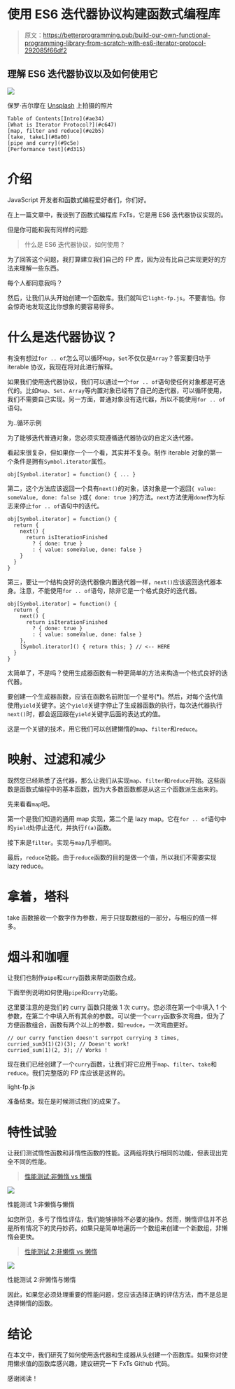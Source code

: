 # 使用 ES6 迭代器协议构建函数式编程库

> 原文：<https://betterprogramming.pub/build-our-own-functional-programming-library-from-scratch-with-es6-iterator-protocol-292085f66df2>

## 理解 ES6 迭代器协议以及如何使用它

![](img/b5b4847ff92d0127474bde81958867aa.png)

保罗·吉尔摩在 [Unsplash](https://unsplash.com?utm_source=medium&utm_medium=referral) 上拍摄的照片

```
Table of Contents[Intro](#ae34)
[What is Iterator Protocol?](#c647)
[map, filter and reduce](#e2b5)
[take, takeL](#8a00)
[pipe and curry](#9c5e)
[Performance test](#d315)
```

# 介绍

JavaScript 开发者和函数式编程爱好者们，你们好。

在上一篇文章中，我谈到了函数式编程库 FxTs，它是用 ES6 迭代器协议实现的。

但是你可能和我有同样的问题:

> 什么是 ES6 迭代器协议，如何使用？

为了回答这个问题，我打算建立我们自己的 FP 库，因为没有比自己实现更好的方法来理解一些东西。

每个人都同意我吗？

然后，让我们从头开始创建一个函数库。我们就叫它`light-fp.js`。不要害怕。你会惊奇地发现这比你想象的要容易得多。

# 什么是迭代器协议？

有没有想过`for .. of`怎么可以循环`Map`，`Set`不仅仅是`Array`？答案要归功于 iterable 协议，我现在将对此进行解释。

如果我们使用迭代器协议，我们可以通过一个`for .. of`语句使任何对象都是可迭代的。比如`Map`、`Set`、`Array`等内置对象已经有了自己的迭代器，可以循环使用，我们不需要自己实现。另一方面，普通对象没有迭代器，所以不能使用`for .. of`语句。

为..循环示例

为了能够迭代普通对象，您必须实现遵循迭代器协议的自定义迭代器。

看起来很复杂，但如果你一个一个看，其实并不复杂。制作 iterable 对象的第一个条件是拥有`Symbol.iterator`属性。

```
obj[Symbol.iterator] = function() { ... }
```

第二，这个方法应该返回一个具有`next()`的对象，该对象是一个返回`{ value: someValue, done: false }`或`{ done: true }`的方法。`next`方法使用`done`作为标志来停止`for .. of`语句中的迭代。

```
obj[Symbol.iterator] = function() {
  return {
    next() {
      return isIterationFinished 
        ? { done: true }
        : { value: someValue, done: false }
    }
  }
}
```

第三，要让一个结构良好的迭代器像内置迭代器一样，`next()`应该返回迭代器本身。注意，不能使用`for .. of`语句，除非它是一个格式良好的迭代器。

```
obj[Symbol.iterator] = function() {
  return {
    next() {
      return isIterationFinished 
        ? { done: true }
        : { value: someValue, done: false }
    },
    [Symbol.iterator]() { return this; } // <-- HERE
  }
}
```

太简单了，不是吗？使用生成器函数有一种更简单的方法来构造一个格式良好的迭代器。

要创建一个生成器函数，应该在函数名前附加一个星号(*)。然后，对每个迭代值使用`yield`关键字。这个`yield`关键字停止了生成器函数的执行，每次迭代器执行`next()`时，都会返回跟在`yield`关键字后面的表达式的值。

这是一个关键的技术，用它我们可以创建懒惰的`map`、`filter`和`reduce`。

# 映射、过滤和减少

既然您已经熟悉了迭代器，那么让我们从实现`map`、`filter`和`reduce`开始。这些函数是函数式编程中的基本函数，因为大多数函数都是从这三个函数派生出来的。

先来看看`map`吧。

第一个是我们知道的通用 map 实现，第二个是 lazy map。它在`for .. of`语句中的`yield`处停止迭代，并执行`f(a)`函数。

接下来是`filter`。实现与`map`几乎相同。

最后，`reduce`功能。由于`reduce`函数的目的是做一个值，所以我们不需要实现 lazy reduce。

# 拿着，塔科

take 函数接收一个数字作为参数，用于只提取数组的一部分，与相应的值一样多。

# 烟斗和咖喱

让我们也制作`pipe`和`curry`函数来帮助函数合成。

下面举例说明如何使用`pipe`和`curry`功能。

这里要注意的是我们的 curry 函数只能做 1 次 curry。您必须在第一个中填入 1 个参数，在第二个中填入所有其余的参数。可以使一个`curry`函数多次弯曲，但为了方便函数组合，函数有两个以上的参数，如`reudce`，一次弯曲更好。

```
// our curry function doesn't surrpot currying 3 times,
curried_sum3(1)(2)(3); // Doesn't work!
curried_sum(1)(2, 3); // Works !
```

现在我们已经创建了一个`curry`函数，让我们将它应用于`map`、`filter`、`take`和`reduce`。我们完整版的 FP 库应该是这样的。

light-fp.js

准备结束。现在是时候测试我们的成果了。

# 特性试验

让我们测试惰性函数和非惰性函数的性能。这两组将执行相同的功能，但表现出完全不同的性能。

> [性能测试:非懒惰 vs 懒惰](https://codesandbox.io/s/light-fp-performace-test-e9nlh)

![](img/46b1e4629132e1882b7ec028effd3769.png)

性能测试 1:非懒惰与懒惰

如您所见，多亏了惰性评估，我们能够排除不必要的操作。然而，懒惰评估并不总是所有情况下的灵丹妙药。如果只是简单地遍历一个数组来创建一个新数组，非懒惰会更快。

> [性能测试 2:非懒惰 vs 懒惰](https://codesandbox.io/s/light-fp-performace-test2-55hh7)

![](img/93c2fffa8796998c1706f8291301503e.png)

性能测试 2:非懒惰与懒惰

因此，如果您必须处理重要的性能问题，您应该选择正确的评估方法，而不是总是选择懒惰的函数。

# 结论

在本文中，我们研究了如何使用迭代器和生成器从头创建一个函数库。如果你对使用懒求值的函数库感兴趣，建议研究一下 FxTs Github 代码。

感谢阅读！